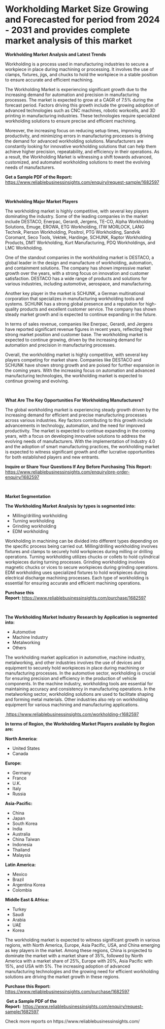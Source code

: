 <p><h1>Workholding Market Size Growing and Forecasted for period from 2024 - 2031 and provides complete market analysis of this market</h1></p><p><strong>Workholding Market Analysis and Latest Trends</strong></p>
<p><p>Workholding is a process used in manufacturing industries to secure a workpiece in place during machining or processing. It involves the use of clamps, fixtures, jigs, and chucks to hold the workpiece in a stable position to ensure accurate and efficient machining.</p><p>The Workholding Market is experiencing significant growth due to the increasing demand for automation and precision in manufacturing processes. The market is expected to grow at a CAGR of 7.5% during the forecast period. Factors driving this growth include the growing adoption of advanced technologies such as CNC machines, robotic workcells, and 3D printing in manufacturing industries. These technologies require specialized workholding solutions to ensure precise and efficient machining.</p><p>Moreover, the increasing focus on reducing setup times, improving productivity, and minimizing errors in manufacturing processes is driving the demand for advanced workholding solutions. Manufacturers are constantly looking for innovative workholding solutions that can help them achieve higher precision, repeatability, and efficiency in their operations. As a result, the Workholding Market is witnessing a shift towards advanced, customized, and automated workholding solutions to meet the evolving needs of manufacturers.</p></p>
<p><strong>Get a Sample PDF of the Report:&nbsp;</strong> <a href="https://www.reliablebusinessinsights.com/enquiry/request-sample/1682597">https://www.reliablebusinessinsights.com/enquiry/request-sample/1682597</a></p>
<p>&nbsp;</p>
<p><strong>Workholding Major Market Players</strong></p>
<p><p>The workholding market is highly competitive, with several key players dominating the industry. Some of the leading companies in the market include DESTACO, Enerpac, Gerardi, Jergens, TE-CO, Alpha Workholding Solutions, Emuge, EROWA, ETG Workholding, ITW MORLOCK, LANG Technik, Pierson Workholding, Positrol, PTG Workholding, Sandvik Coromant, Seco Tools, Vektek, Hardinge, SCHUNK, Raptor Workholding Products, DMT Workholding, Kurt Manufacturing, PDQ Workholdings, and LMC Workholding.</p><p>One of the standout companies in the workholding market is DESTACO, a global leader in the design and manufacture of workholding, automation, and containment solutions. The company has shown impressive market growth over the years, with a strong focus on innovation and customer satisfaction. DESTACO has a wide range of products and solutions for various industries, including automotive, aerospace, and manufacturing.</p><p>Another key player in the market is SCHUNK, a German multinational corporation that specializes in manufacturing workholding tools and systems. SCHUNK has a strong global presence and a reputation for high-quality products and excellent customer service. The company has shown steady market growth and is expected to continue expanding in the future.</p><p>In terms of sales revenue, companies like Enerpac, Gerardi, and Jergens have reported significant revenue figures in recent years, reflecting their strong market position and customer base. The workholding market is expected to continue growing, driven by the increasing demand for automation and precision in manufacturing processes.</p><p>Overall, the workholding market is highly competitive, with several key players competing for market share. Companies like DESTACO and SCHUNK have shown strong growth and are poised for further expansion in the coming years. With the increasing focus on automation and advanced manufacturing technologies, the workholding market is expected to continue growing and evolving.</p></p>
<p>&nbsp;</p>
<p><strong>What Are The Key Opportunities For Workholding Manufacturers?</strong></p>
<p><p>The global workholding market is experiencing steady growth driven by the increasing demand for efficient and precise manufacturing processes across various industries. Key factors contributing to this growth include advancements in technology, automation, and the need for improved productivity. The market is expected to continue expanding in the coming years, with a focus on developing innovative solutions to address the evolving needs of manufacturers. With the implementation of Industry 4.0 and the adoption of smart manufacturing practices, the workholding market is expected to witness significant growth and offer lucrative opportunities for both established players and new entrants.</p></p>
<p><strong>Inquire or Share Your Questions If Any Before Purchasing This Report:</strong> <a href="https://www.reliablebusinessinsights.com/enquiry/pre-order-enquiry/1682597">https://www.reliablebusinessinsights.com/enquiry/pre-order-enquiry/1682597</a></p>
<p>&nbsp;</p>
<p><strong>Market Segmentation</strong></p>
<p><strong>The Workholding Market Analysis by types is segmented into:</strong></p>
<p><ul><li>Milling/drilling workholding</li><li>Turning workholding</li><li>Grinding workholding</li><li>EDM workholding</li></ul></p>
<p><p>Workholding in machining can be divided into different types depending on the specific process being carried out. Milling/drilling workholding involves fixtures and clamps to securely hold workpieces during milling or drilling operations. Turning workholding utilizes chucks or collets to hold cylindrical workpieces during turning processes. Grinding workholding involves magnetic chucks or vices to secure workpieces during grinding operations. EDM workholding uses specialized fixtures to hold workpieces during electrical discharge machining processes. Each type of workholding is essential for ensuring accurate and efficient machining operations.</p></p>
<p><strong>Purchase this Report:&nbsp;</strong><a href="https://www.reliablebusinessinsights.com/purchase/1682597">https://www.reliablebusinessinsights.com/purchase/1682597</a></p>
<p>&nbsp;</p>
<p><strong>The Workholding Market Industry Research by Application is segmented into:</strong></p>
<p><ul><li>Automotive</li><li>Machine Industry</li><li>Metalworking</li><li>Others</li></ul></p>
<p><p>The workholding market application in automotive, machine industry, metalworking, and other industries involves the use of devices and equipment to securely hold workpieces in place during machining or manufacturing processes. In the automotive sector, workholding is crucial for ensuring precision and efficiency in the production of vehicle components. In the machine industry, workholding tools are essential for maintaining accuracy and consistency in manufacturing operations. In the metalworking sector, workholding solutions are used to facilitate shaping and forming metal materials. Other industries also rely on workholding equipment for various machining and manufacturing applications.</p></p>
<p><a href="https://www.reliablebusinessinsights.com/workholding-r1682597">&nbsp;https://www.reliablebusinessinsights.com/workholding-r1682597</a></p>
<p><strong>In terms of Region, the Workholding Market Players available by Region are:</strong></p>
<p>
    <p> <strong> North America: </strong>
        <ul>
            <li>United States</li>
            <li>Canada</li>
        </ul>
        </p> 
    <p> <strong> Europe: </strong>
        <ul>
            <li>Germany</li>
            <li>France</li>
            <li>U.K.</li>
            <li>Italy</li>
            <li>Russia</li>
        </ul>
        </p> 
    <p> <strong> Asia-Pacific: </strong>
        <ul>
            <li>China</li>
            <li>Japan</li>
            <li>South Korea</li>
            <li>India</li>
            <li>Australia</li>
            <li>China Taiwan</li>
            <li>Indonesia</li>
            <li>Thailand</li>
            <li>Malaysia</li>
        </ul>
        </p> 
    <p> <strong> Latin America: </strong>
        <ul>
            <li>Mexico</li>
            <li>Brazil</li>
            <li>Argentina Korea</li>
            <li>Colombia</li>
        </ul>
        </p> 
    <p> <strong> Middle East & Africa: </strong>
        <ul>
            <li>Turkey</li>
            <li>Saudi</li>
            <li>Arabia</li>
            <li>UAE</li>
            <li>Korea</li>
        </ul>
    </p>
    </p>
<p><p>The workholding market is expected to witness significant growth in various regions, with North America, Europe, Asia Pacific, USA, and China emerging as key players in the market. Among these regions, China is projected to dominate the market with a market share of 35%, followed by North America with a market share of 25%, Europe with 20%, Asia Pacific with 15%, and USA with 5%. The increasing adoption of advanced manufacturing technologies and the growing need for efficient workholding solutions are driving the market growth in these regions.</p></p>
<p><strong>Purchase this Report: </strong><a href="https://www.reliablebusinessinsights.com/purchase/1682597">https://www.reliablebusinessinsights.com/purchase/1682597</a></p>
<p>&nbsp;<strong>Get a Sample PDF of the Report:&nbsp;&nbsp;</strong><a href="https://www.reliablebusinessinsights.com/enquiry/request-sample/1682597">https://www.reliablebusinessinsights.com/enquiry/request-sample/1682597</a></p>
<p><strong></strong></p>
<p>Check more reports on https://www.reliablebusinessinsights.com/</p>